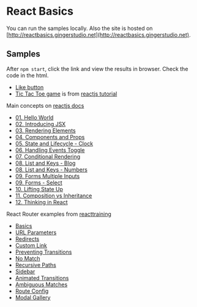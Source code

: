 # React Basics

You can run the samples locally. Also the site is hosted on [http://reactbasics.gingerstudio.net](http://reactbasics.gingerstudio.net).

## Samples

After `npm start`, click the link and view the results in browser. Check the code in the html.

- [Like button](http://localhost:3000/samples/like_button.html)
- [Tic Tac Toe game](http://localhost:3000/samples/tictactoe.html) is from [reactjs tutorial](https://reactjs.org/tutorial/tutorial.html)

Main concepts on [reactjs docs](https://reactjs.org/docs/)

- [01. Hello World](http://localhost:3000/mainconcepts/01.HelloWorld.html)
- [02. Introducing JSX](http://localhost:3000/mainconcepts/02.IntroducingJSX.html)
- [03. Rendering Elements](http://localhost:3000/mainconcepts/03.RenderingElements.html)
- [04. Components and Props](http://localhost:3000/mainconcepts/04.ComponentsAndProps.html)
- [05. State and Lifecycle - Clock](http://localhost:3000/mainconcepts/05.StateAndLifecycleClock.html)
- [06. Handling Events Toggle](http://localhost:3000/mainconcepts/06.HandlingEventsToggle.html)
- [07. Conditional Rendering](http://localhost:3000/mainconcepts/07.ConditionalRendering.html)
- [08. List and Keys - Blog](http://localhost:3000/mainconcepts/08.ListAndKeysBlog.html)
- [08. List and Keys - Numbers](http://localhost:3000/mainconcepts/08.ListAndKeysNumbers.html)
- [09. Forms Multiple Inputs](http://localhost:3000/mainconcepts/09.FormsMultipleInputs.html)
- [09. Forms - Select](http://localhost:3000/mainconcepts/09.FormsSelect.html)
- [10. Lifting State Up](http://localhost:3000/mainconcepts/10.LiftingStateUp.html)
- [11. Composition vs Inheritance](http://localhost:3000/mainconcepts/11.CompositionVsInheritance.html)
- [12. Thinking in React](http://localhost:3000/mainconcepts/12.ThinkingInReact.html)

React Router examples from [reacttraining](https://reacttraining.com/react-router/web/example)

- [Basics](http://localhost:3000/ReactRouter/Basics.html)
- [URL Parameters](http://localhost:3000/ReactRouter/URLParameters.html)
- [Redirects](http://localhost:3000/ReactRouter/Redirects.html)
- [Custom Link](http://localhost:3000/ReactRouter/CustomLink.html)
- [Preventing Transitions](http://localhost:3000/ReactRouter/PreventingTransitions.html)
- [No Match](http://localhost:3000/ReactRouter/NoMatch.html)
- [Recursive Paths](http://localhost:3000/ReactRouter/RecursivePaths.html)
- [Sidebar](http://localhost:3000/ReactRouter/Sidebar.html)
- [Animated Transitions](http://localhost:3000/ReactRouter/AnimatedTransitions.html)
- [Ambiguous Matches](http://localhost:3000/ReactRouter/AmbiguousMatches.html)
- [Route Config](http://localhost:3000/ReactRouter/RouteConfig.html)
- [Modal Gallery](http://localhost:3000/ReactRouter/ModalGallery.html)
  <!-- - [StaticRouter Context](http://localhost:3000/ReactRouter/RecursivePaths.html) -->
